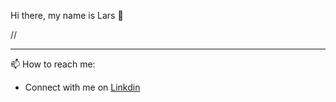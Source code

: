 Hi there, my name is Lars 👋

//<hr>

📫 How to reach me: 

* Connect with me on [Linkdin](https://www.linkedin.com/in/lars-roberbuell)

